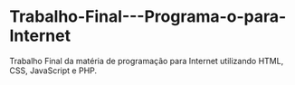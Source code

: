 # Trabalho-Final---Programa-o-para-Internet
Trabalho Final da matéria de programação para Internet utilizando HTML, CSS, JavaScript e PHP.
